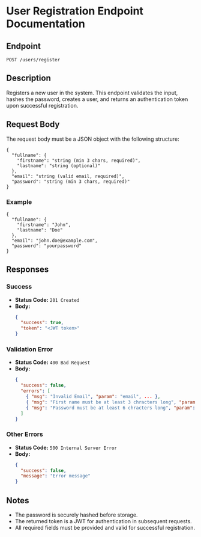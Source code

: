# User Registration Endpoint Documentation

## Endpoint

`POST /users/register`

## Description

Registers a new user in the system. This endpoint validates the input, hashes the password, creates a user, and returns an authentication token upon successful registration.

## Request Body

The request body must be a JSON object with the following structure:

```
{
  "fullname": {
    "firstname": "string (min 3 chars, required)",
    "lastname": "string (optional)"
  },
  "email": "string (valid email, required)",
  "password": "string (min 3 chars, required)"
}
```

### Example

```
{
  "fullname": {
    "firstname": "John",
    "lastname": "Doe"
  },
  "email": "john.doe@example.com",
  "password": "yourpassword"
}
```

## Responses

### Success
- **Status Code:** `201 Created`
- **Body:**
  ```json
  {
    "success": true,
    "token": "<JWT token>"
  }
  ```

### Validation Error
- **Status Code:** `400 Bad Request`
- **Body:**
  ```json
  {
    "success": false,
    "errors": [
      { "msg": "Invalid Email", "param": "email", ... },
      { "msg": "First name must be at least 3 chracters long", "param": "fullname.firstname", ... },
      { "msg": "Password must be at least 6 chracters long", "param": "password", ... }
    ]
  }
  ```

### Other Errors
- **Status Code:** `500 Internal Server Error`
- **Body:**
  ```json
  {
    "success": false,
    "message": "Error message"
  }
  ```

## Notes
- The password is securely hashed before storage.
- The returned token is a JWT for authentication in subsequent requests.
- All required fields must be provided and valid for successful registration.
